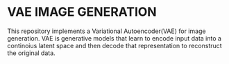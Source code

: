 # VAE IMAGE GENERATION #

This repository implements a Variational Autoencoder(VAE) for image generation.
VAE is generative models that learn to encode input data into a continoius latent space and then decode that representation to reconstruct the original data.


